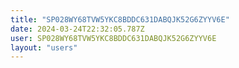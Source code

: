 ```yaml
---
title: "SP028WY68TVW5YKC8BDDC631DABQJK52G6ZYYV6E"
date: 2024-03-24T22:32:05.787Z
user: SP028WY68TVW5YKC8BDDC631DABQJK52G6ZYYV6E
layout: "users"
---
```

    